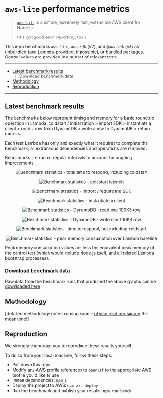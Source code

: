 <h1><code>aws-lite</code> performance metrics</h1>

> [`aws-lite`](https://www.npmjs.com/package/@aws-lite/client) is a simple, extremely fast, extensible AWS client for Node.js.
>
> (It's got good error reporting, too.)

This repo benchmarks `aws-lite`, `aws-sdk` (v2), and `@aws-sdk` (v3) as unbundled (and Lambda-provided, if possible), or bundled packages. Control values are provided in a subset of relevant tests.

---

- [Latest benchmark results](#latest-benchmark-results)
  - [Download benchmark data](#download-benchmark-data)
- [Methodology](#methodology)
- [Reproduction](#reproduction)

---

## Latest benchmark results

The benchmarks below represent timing and memory for a basic roundtrip operation in Lambda: coldstart / initialization > import SDK > instantiate a client > read a row from DynamoDB > write a row to DynamoDB > return metrics.

Each test Lambda has only and exactly what it requires to complete the benchmark; all extraneous dependencies and operations are removed.

Benchmarks are run on regular intervals to account for ongoing improvements.

<p align=center>
  <picture>
    <source media="(prefers-color-scheme: dark)" alt="Benchmark statistics - total time to respond, including coldstart" srcset="https://benchmarkstaging-benchmarkassetsbucket-1mtcpz02sjydq.s3.us-west-2.amazonaws.com/total-time-dark.png">
    <img alt="Benchmark statistics - total time to respond, including coldstart" src="https://benchmarkstaging-benchmarkassetsbucket-1mtcpz02sjydq.s3.us-west-2.amazonaws.com/total-time.png">
  </picture>
</p>

<p align=center>
  <picture>
    <source media="(prefers-color-scheme: dark)" alt="Benchmark statistics - coldstart latency" srcset="https://benchmarkstaging-benchmarkassetsbucket-1mtcpz02sjydq.s3.us-west-2.amazonaws.com/coldstart-dark.png">
    <img alt="Benchmark statistics - coldstart latench" src="https://benchmarkstaging-benchmarkassetsbucket-1mtcpz02sjydq.s3.us-west-2.amazonaws.com/coldstart.png">
  </picture>
</p>

<p align=center>
  <picture>
    <source media="(prefers-color-scheme: dark)" alt="Benchmark statistics - import / require the SDK" srcset="https://benchmarkstaging-benchmarkassetsbucket-1mtcpz02sjydq.s3.us-west-2.amazonaws.com/import-dep-dark.png">
    <img alt="Benchmark statistics - import / require the SDK" src="https://benchmarkstaging-benchmarkassetsbucket-1mtcpz02sjydq.s3.us-west-2.amazonaws.com/import-dep.png">
  </picture>
</p>

<p align=center>
  <picture>
    <source media="(prefers-color-scheme: dark)" alt="Benchmark statistics - instantiate a client" srcset="https://benchmarkstaging-benchmarkassetsbucket-1mtcpz02sjydq.s3.us-west-2.amazonaws.com/instantiate-dark.png">
    <img alt="Benchmark statistics - instantiate a client" src="https://benchmarkstaging-benchmarkassetsbucket-1mtcpz02sjydq.s3.us-west-2.amazonaws.com/instantiate.png">
  </picture>
</p>

<p align=center>
  <picture>
    <source media="(prefers-color-scheme: dark)" alt="Benchmark statistics - DynamoDB - read one 100KB row" srcset="https://benchmarkstaging-benchmarkassetsbucket-1mtcpz02sjydq.s3.us-west-2.amazonaws.com/read-dark.png">
    <img alt="Benchmark statistics - DynamoDB - read one 100KB row" src="https://benchmarkstaging-benchmarkassetsbucket-1mtcpz02sjydq.s3.us-west-2.amazonaws.com/read.png">
  </picture>
</p>

<p align=center>
  <picture>
    <source media="(prefers-color-scheme: dark)" alt="Benchmark statistics - DynamoDB - write one 100KB row" srcset="https://benchmarkstaging-benchmarkassetsbucket-1mtcpz02sjydq.s3.us-west-2.amazonaws.com/write-dark.png">
    <img alt="Benchmark statistics - DynamoDB - write one 100KB row" src="https://benchmarkstaging-benchmarkassetsbucket-1mtcpz02sjydq.s3.us-west-2.amazonaws.com/write.png">
  </picture>
</p>

<p align=center>
  <picture>
    <source media="(prefers-color-scheme: dark)" alt="Benchmark statistics - time to respond, not including coldstart" srcset="https://benchmarkstaging-benchmarkassetsbucket-1mtcpz02sjydq.s3.us-west-2.amazonaws.com/execution-time-dark.png">
    <img alt="Benchmark statistics - time to respond, not including coldstart" src="https://benchmarkstaging-benchmarkassetsbucket-1mtcpz02sjydq.s3.us-west-2.amazonaws.com/execution-time.png">
  </picture>
</p>

<p align=center>
  <picture>
    <source media="(prefers-color-scheme: dark)" alt="Benchmark statistics - peak memory consumption over Lambda baseline" srcset="https://benchmarkstaging-benchmarkassetsbucket-1mtcpz02sjydq.s3.us-west-2.amazonaws.com/memory-dark.png">
    <img alt="Benchmark statistics - peak memory consumption over Lambda baseline" src="https://benchmarkstaging-benchmarkassetsbucket-1mtcpz02sjydq.s3.us-west-2.amazonaws.com/memory.png">
  </picture>
</p>

Peak memory consumption values are less the equivalent peak memory of the control test (which would include Node.js itself, and all related Lambda bootstrap processes).


### Download benchmark data

Raw data from the benchmark runs that produced the above graphs can be [downloaded here](https://benchmarkstaging-benchmarkassetsbucket-1mtcpz02sjydq.s3.us-west-2.amazonaws.com/latest-results.json)


## Methodology

[detailed methodology notes coming soon – [please read our source](src/) the mean time!]


## Reproduction

We strongly encourage you to reproduce these results yourself!

To do so from your local machine, follow these steps:

- Pull down this repo
- Modify any AWS profile references to `openjsf` to the appropriate AWS profile you'd like to use
- Install dependencies: `npm i`
- Deploy the project to AWS: `npx arc deploy`
- Run the benchmark and publish your results: `npm run bench`
